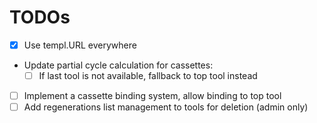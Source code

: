 # TODOs

- [x] Use templ.URL everywhere
- Update partial cycle calculation for cassettes:
  - [ ] If last tool is not available, fallback to top tool instead
- [ ] Implement a cassette binding system, allow binding to top tool
- [ ] Add regenerations list management to tools for deletion (admin only)
